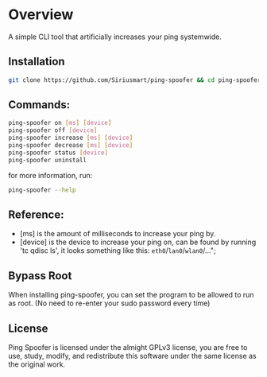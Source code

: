 # Overview
A simple CLI tool that artificially increases your ping systemwide.

## Installation
```bash
git clone https://github.com/Siriusmart/ping-spoofer && cd ping-spoofer && sh ./install.sh && cd ..
```

## Commands:
```bash
ping-spoofer on [ms] [device]
ping-spoofer off [device]
ping-spoofer increase [ms] [device]
ping-spoofer decrease [ms] [device]
ping-spoofer status [device]
ping-spoofer uninstall
```

for more information, run:
```bash
ping-spoofer --help
```

## Reference:
 * [ms] is the amount of milliseconds to increase your ping by.
 * [device] is the device to increase your ping on, can be found by running 'tc qdisc ls', it looks something like this: `eth0`/`lan0`/`wlan0`/...";

## Bypass Root
When installing ping-spoofer, you can set the program to be allowed to run as root. (No need to re-enter your sudo password every time)

## License
Ping Spoofer is licensed under the almight GPLv3 license, you are free to use, study, modify, and redistribute this software under the same license as the original work.